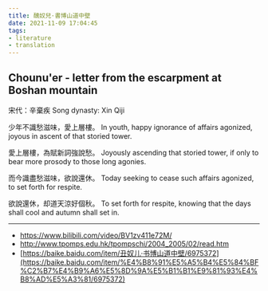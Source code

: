 ```yaml
---
title: 醜奴兒·書博山道中壁
date: 2021-11-09 17:04:45
tags:
- literature
- translation
---
```

## Chounu'er - letter from the escarpment at Boshan mountain

宋代：辛棄疾
Song dynasty: Xin Qiji

少年不識愁滋味，愛上層樓。
In youth, happy ignorance of affairs agonized, joyous in ascent of that storied tower.

愛上層樓，為賦新詞強說愁。
Joyously ascending that storied tower, if only to bear more prosody to those long agonies.

而今識盡愁滋味，欲說還休。
Today seeking to cease such affairs agonized, to set forth for respite.

欲說還休，却道天涼好個秋。
To set forth for respite, knowing that the days shall cool and autumn shall set in.


--------
- https://www.bilibili.com/video/BV1zv411e72M/
- http://www.tpomps.edu.hk/tpompschi/2004_2005/02/read.htm
- [https://baike.baidu.com/item/丑奴儿·书博山道中壁/6975372](https://baike.baidu.com/item/%E4%B8%91%E5%A5%B4%E5%84%BF%C2%B7%E4%B9%A6%E5%8D%9A%E5%B1%B1%E9%81%93%E4%B8%AD%E5%A3%81/6975372)